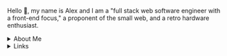 
Hello 👋, my name is Alex and I am a "full stack web software engineer with a front-end focus," a proponent of the small web, and a retro hardware enthusiast.

<details>
<summary>About Me</summary>

I started designing and developing websites way back in 1997 on a Sega Saturn Netlink. Without a keyboard in hand, I hand-wrote my table based HTML markup in old notebooks to transcribe into CGI web editors utilizing an on-screen keyboard and controller, and of course, all while collaborating over IRC.

Luckily, times have changed and I now own both multiple PC's and keyboards. I have since worked on countless projects from interesting startups in various spaces, to enterprise level applications, as well as multiple personal and collaborative projects. I also founded Elemeno, a collective of talent functioning as a digital agency. You have most likely even seen some of my design work for large brand-names in the market.
</details>

<details>
<summary>Links</summary>
 http://www.alexstubbs.com <br>
 https://www.elemeno.dev <br>
 https://www.behance.net/alexstubbs
 </details>
